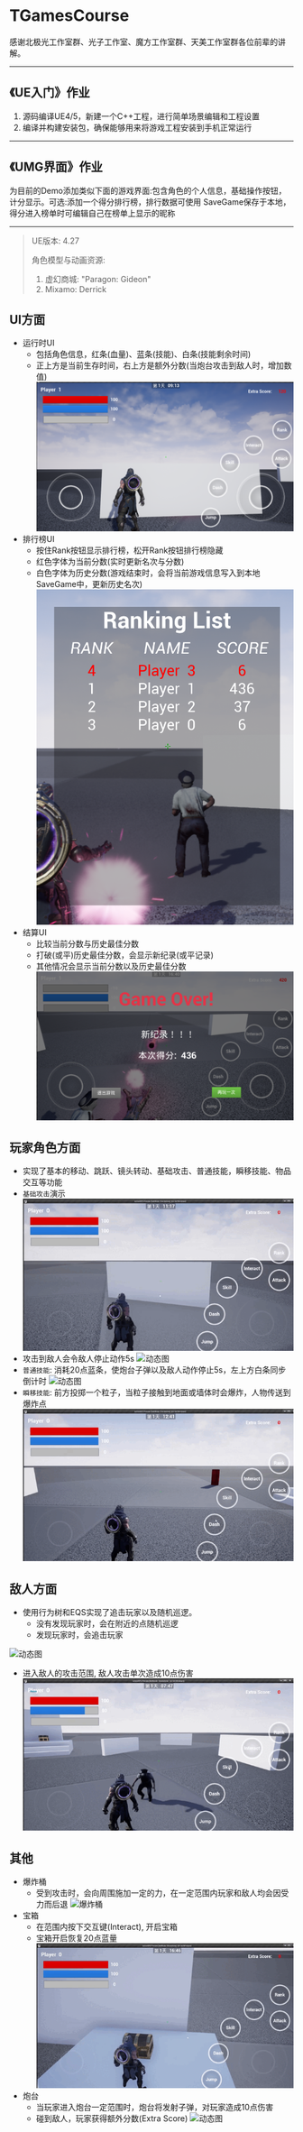 # TGamesCourse
感谢北极光工作室群、光子工作室、魔方工作室群、天美工作室群各位前辈的讲解。

---
## 《UE入门》作业
1. 源码编译UE4/5，新建一个C++工程，进行简单场景编辑和工程设置
2. 编译并构建安装包，确保能够用来将游戏工程安装到手机正常运行
---

## 《UMG界面》作业
为目前的Demo添加类似下面的游戏界面:包含角色的个人信息，基础操作按钮，计分显示。可选:添加一个得分排行榜，排行数据可使用
SaveGame保存于本地，得分进入榜单时可编辑自己在榜单上显示的昵称

--- 

> UE版本: 4.27  
> 
> 角色模型与动画资源: 
> 1. 虚幻商城: "Paragon: Gideon"
> 2. Mixamo: Derrick  
## UI方面
- 运行时UI
    - 包括角色信息，红条(血量)、蓝条(技能)、白条(技能剩余时间)
    - 正上方是当前生存时间，右上方是额外分数(当炮台攻击到敌人时，增加数值)
![UI](https://github.com/luhexin/TGamesCourse/blob/main/ReadmeAsset/runtimeUI.png)
- 排行榜UI
    - 按住Rank按钮显示排行榜，松开Rank按钮排行榜隐藏
    - 红色字体为当前分数(实时更新名次与分数)
    - 白色字体为历史分数(游戏结束时，会将当前游戏信息写入到本地SaveGame中，更新历史名次)
![UI](https://github.com/luhexin/TGamesCourse/blob/main/ReadmeAsset/RankUI.png)
- 结算UI
    - 比较当前分数与历史最佳分数
    - 打破(或平)历史最佳分数，会显示新纪录(或平记录)
    - 其他情况会显示当前分数以及历史最佳分数
![UI](https://github.com/luhexin/TGamesCourse/blob/main/ReadmeAsset/OverUI.png)

## 玩家角色方面
- 实现了基本的移动、跳跃、镜头转动、基础攻击、普通技能，瞬移技能、物品交互等功能
- `基础攻击`演示
![动态图](https://github.com/luhexin/TGamesCourse/blob/main/ReadmeAsset/gif/PrimaryAttack.gif)
- 攻击到敌人会令敌人停止动作5s
![动态图](https://github.com/luhexin/TGamesCourse/blob/main/ReadmeAsset/gif/AttackZom.gif)
- `普通技能`: 消耗20点蓝条，使炮台子弹以及敌人动作停止5s，左上方白条同步倒计时
![动态图](https://github.com/luhexin/TGamesCourse/blob/main/ReadmeAsset/gif/Canon.gif)
- `瞬移技能`: 前方投掷一个粒子，当粒子接触到地面或墙体时会爆炸，人物传送到爆炸点
![动态图](https://github.com/luhexin/TGamesCourse/blob/main/ReadmeAsset/gif/Dash.gif)


## 敌人方面
- 使用行为树和EQS实现了追击玩家以及随机巡逻。
    - 没有发现玩家时，会在附近的点随机巡逻
    - 发现玩家时，会追击玩家   

![动态图](https://github.com/luhexin/TGamesCourse/blob/main/ReadmeAsset/gif/FollowRoam.gif)
- 进入敌人的攻击范围, 敌人攻击单次造成10点伤害
![攻击玩家](https://github.com/luhexin/TGamesCourse/blob/main/ReadmeAsset/gif/ZomAttack.gif)


## 其他
- 爆炸桶
    - 受到攻击时，会向周围施加一定的力，在一定范围内玩家和敌人均会因受力而后退
![爆炸桶](https://github.com/luhexin/TGamesCourse/blob/main/ReadmeAsset/gif/Explode.gif)
- 宝箱
    - 在范围内按下交互键(Interact), 开启宝箱
    - 宝箱开启恢复20点蓝量
![爆炸桶](https://github.com/luhexin/TGamesCourse/blob/main/ReadmeAsset/gif/Treasure.gif)
- 炮台
    - 当玩家进入炮台一定范围时，炮台将发射子弹，对玩家造成10点伤害
    - 碰到敌人，玩家获得额外分数(Extra Score)
![动态图](https://github.com/luhexin/TGamesCourse/blob/main/ReadmeAsset/gif/Canon.gif)